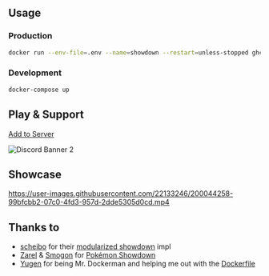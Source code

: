 ## Usage

### Production

```bash
docker run --env-file=.env --name=showdown --restart=unless-stopped ghcr.io/castdrian/showdown:main
```

### Development

```bash
docker-compose up
```

## Play & Support

[Add to Server](https://discord.pkmn.dev)

![Discord Banner 2](https://discord.com/api/guilds/1038073397755781160/widget.png?style=banner2)

## Showcase

https://user-images.githubusercontent.com/22133246/200044258-99bfcbb2-07c0-4fd3-957d-2dde5305d0cd.mp4

## Thanks to

-   [scheibo](https://github.com/scheibo) for their [modularized showdown](https://github.com/pkmn/ps) impl
-   [Zarel](https://github.com/Zarel) & [Smogon](https://www.smogon.com) for [Pokémon Showdown](https://play.pokemonshowdown.com)
-   [Yugen](https://github.com/jurienhamaker) for being Mr. Dockerman and helping me out with the [Dockerfile](https://github.com/castdrian/showdown/blob/main/Dockerfile)
